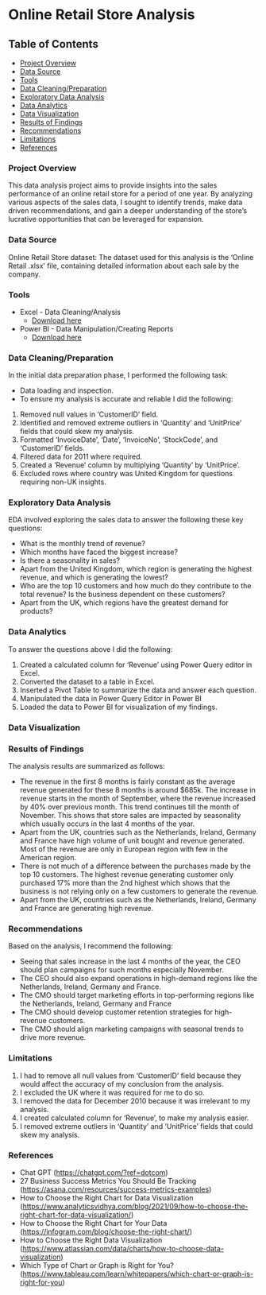 # Online Retail Store Analysis

## Table of Contents

- [Project Overview](#project-overview)
- [Data Source](#data-source)
- [Tools](#tools)
- [Data Cleaning/Preparation](#data-cleaning/preparation)
- [Exploratory Data Analysis](#exploratory-data-analysis)
- [Data Analytics](#data-analytics)
- [Data Visualization](#data-visualization)
- [Results of Findings](#results-of-findings)
- [Recommendations](#recommendations)
- [Limitations](#limitations)
- [References](#references)

### Project Overview

This data analysis project aims to provide insights into the sales performance of an online retail store for a period of one year. By analyzing various aspects of the sales data, I sought to identify trends, make data driven recommendations, and gain a deeper understanding of the store’s lucrative opportunities that can be leveraged for expansion.

### Data Source

Online Retail Store dataset: The dataset used for this analysis is the ‘Online Retail .xlsx’ file, containing detailed information about each sale by the company.

### Tools

- Excel - Data Cleaning/Analysis
  - [Download here](https://microsoft.com)
- Power BI - Data Manipulation/Creating Reports
   - [Download here](https://apps.microsoft.com/detail/9ntxr16hnw1t?launch=true&mode=full&hl=en-us&gl=ng&ocid=bingwebsearch)



### Data Cleaning/Preparation
  In the initial data preparation phase, I performed the following task:
- Data loading and inspection.
- To ensure my analysis is accurate and reliable I did the following:
1. Removed null values in ‘CustomerID’ field.
2. Identified and removed extreme outliers in ‘Quantity’ and ‘UnitPrice’ fields that could skew my analysis.
3. Formatted ‘InvoiceDate’, ‘Date’, ‘InvoiceNo’, ‘StockCode’, and ‘CustomerID’ fields.
4. Filtered data for 2011 where required.
5. Created a ‘Revenue’ column by multiplying ‘Quantity’ by ‘UnitPrice’.
6. Excluded rows where country was United Kingdom for questions requiring non-UK insights.

### Exploratory Data Analysis

EDA involved exploring the sales data to answer the following these key questions:

- What is the monthly trend of revenue?
- Which months have faced the biggest increase? 
- Is there a seasonality in sales?
- Apart from the United Kingdom, which region is generating the highest revenue, and which is generating the lowest?
- Who are the top 10 customers and how much do they contribute to the total revenue? Is the business dependent on these customers?
- Apart from the UK, which regions have the greatest demand for products?

### Data Analytics

To answer the questions above I did the following:

1. Created a calculated column for ‘Revenue’ using Power Query editor in Excel.
2. Converted the dataset to a table in Excel.
3. Inserted a Pivot Table to summarize the data and answer each question.
4. Manipulated the data in Power Query Editor in Power BI
5. Loaded the data to Power BI for visualization of my findings.

### Data Visualization 




### Results of Findings

The analysis results are summarized as follows:

- The revenue in the first 8 months is fairly constant as the average revenue generated for these 8 months is around $685k. The increase in revenue starts in the month of September, where the revenue increased by 40% over previous month. This trend continues till the month of November. This shows that store sales are impacted by seasonality which usually occurs in the last 4 months of the year.
- Apart from the UK, countries such as the Netherlands, Ireland, Germany and France have high volume of unit bought and revenue generated. Most of the revenue are only in European region with few in the American region. 
- There is not much of a difference between the purchases made by the top 10 customers. The highest revenue generating customer only purchased 17% more than the 2nd highest which shows that the business is not relying only on a few customers
to generate the revenue.
- Apart from the UK, countries such as the Netherlands, Ireland, Germany and France are generating high revenue.


### Recommendations

Based on the analysis, I recommend the following:

- Seeing that sales increase in the last 4 months of the year, the CEO should plan campaigns for such months especially November.
- The CEO should also expand operations in high-demand regions like the Netherlands, Ireland, Germany and France.
- The CMO should target marketing efforts in top-performing regions like the Netherlands, Ireland, Germany and France
- The CMO should develop customer retention strategies for high-revenue customers.
- The CMO should align marketing campaigns with seasonal trends to drive more revenue.

 ### Limitations

1. I had to remove all null values from ‘CustomerID’ field because they would affect the accuracy of my conclusion from the analysis.
2. I excluded the UK where it was required for me to do so.
3. I removed the data for December 2010 because it was irrelevant to my analysis.
4. I created calculated column for ‘Revenue’, to make my analysis easier.
5. I removed extreme outliers in ‘Quantity’ and ‘UnitPrice’ fields that could skew my analysis.

### References

- Chat GPT (https://chatgpt.com/?ref=dotcom)
- 27 Business Success Metrics You Should Be Tracking (https://asana.com/resources/success-metrics-examples)
- How to Choose the Right Chart for Data Visualization (https://www.analyticsvidhya.com/blog/2021/09/how-to-choose-the-right-chart-for-data-visualization/)
- How to Choose the Right Chart for Your Data (https://infogram.com/blog/choose-the-right-chart/)
- How to Choose the Right Data Visualization (https://www.atlassian.com/data/charts/how-to-choose-data-visualization)
- Which Type of Chart or Graph is Right for You? (https://www.tableau.com/learn/whitepapers/which-chart-or-graph-is-right-for-you)
